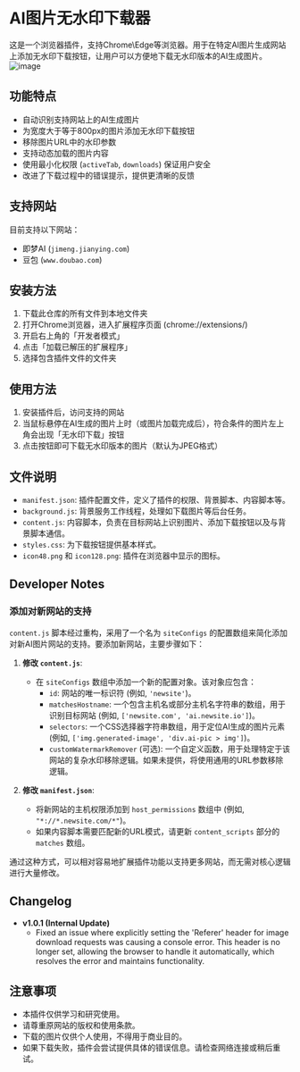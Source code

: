# AI图片无水印下载器

这是一个浏览器插件，支持Chrome\Edge等浏览器。用于在特定AI图片生成网站上添加无水印下载按钮，让用户可以方便地下载无水印版本的AI生成图片。
![image](https://github.com/user-attachments/assets/6556443e-6e41-4222-a557-58a3bda532e6)


## 功能特点

- 自动识别支持网站上的AI生成图片
- 为宽度大于等于800px的图片添加无水印下载按钮
- 移除图片URL中的水印参数
- 支持动态加载的图片内容
- 使用最小化权限 (`activeTab`, `downloads`) 保证用户安全
- 改进了下载过程中的错误提示，提供更清晰的反馈

## 支持网站

目前支持以下网站：
- 即梦AI (`jimeng.jianying.com`)
- 豆包 (`www.doubao.com`)

## 安装方法

1. 下载此仓库的所有文件到本地文件夹
2. 打开Chrome浏览器，进入扩展程序页面 (chrome://extensions/)
3. 开启右上角的「开发者模式」
4. 点击「加载已解压的扩展程序」
5. 选择包含插件文件的文件夹

## 使用方法

1. 安装插件后，访问支持的网站
2. 当鼠标悬停在AI生成的图片上时（或图片加载完成后），符合条件的图片左上角会出现「无水印下载」按钮
3. 点击按钮即可下载无水印版本的图片（默认为JPEG格式）

## 文件说明

- `manifest.json`: 插件配置文件，定义了插件的权限、背景脚本、内容脚本等。
- `background.js`: 背景服务工作线程，处理如下载图片等后台任务。
- `content.js`: 内容脚本，负责在目标网站上识别图片、添加下载按钮以及与背景脚本通信。
- `styles.css`: 为下载按钮提供基本样式。
- `icon48.png` 和 `icon128.png`: 插件在浏览器中显示的图标。

## Developer Notes

### 添加对新网站的支持

`content.js` 脚本经过重构，采用了一个名为 `siteConfigs` 的配置数组来简化添加对新AI图片网站的支持。要添加新网站，主要步骤如下：

1.  **修改 `content.js`**:
    *   在 `siteConfigs` 数组中添加一个新的配置对象。该对象应包含：
        *   `id`: 网站的唯一标识符 (例如, `'newsite'`)。
        *   `matchesHostname`: 一个包含主机名或部分主机名字符串的数组，用于识别目标网站 (例如, `['newsite.com', 'ai.newsite.io']`)。
        *   `selectors`: 一个CSS选择器字符串数组，用于定位AI生成的图片元素 (例如, `['img.generated-image', 'div.ai-pic > img']`)。
        *   `customWatermarkRemover` (可选): 一个自定义函数，用于处理特定于该网站的复杂水印移除逻辑。如果未提供，将使用通用的URL参数移除逻辑。

2.  **修改 `manifest.json`**:
    *   将新网站的主机权限添加到 `host_permissions` 数组中 (例如, `"*://*.newsite.com/*"`)。
    *   如果内容脚本需要匹配新的URL模式，请更新 `content_scripts` 部分的 `matches` 数组。

通过这种方式，可以相对容易地扩展插件功能以支持更多网站，而无需对核心逻辑进行大量修改。

## Changelog
- **v1.0.1 (Internal Update)**
  - Fixed an issue where explicitly setting the 'Referer' header for image download requests was causing a console error. This header is no longer set, allowing the browser to handle it automatically, which resolves the error and maintains functionality.

## 注意事项

- 本插件仅供学习和研究使用。
- 请尊重原网站的版权和使用条款。
- 下载的图片仅供个人使用，不得用于商业目的。
- 如果下载失败，插件会尝试提供具体的错误信息。请检查网络连接或稍后重试。
